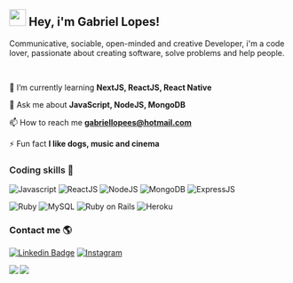 <h2 style="font-weight:bold;">
<img src="https://media.giphy.com/media/hvRJCLFzcasrR4ia7z/giphy.gif" width="30px"> Hey, i'm Gabriel Lopes!
</h2>

Communicative, sociable, open-minded and creative Developer, i'm a code lover, passionate about creating software, solve problems and help people.

<br>

🌱 I’m currently learning **NextJS, ReactJS, React Native**

💬 Ask me about **JavaScript, NodeJS, MongoDB**

📫 How to reach me **gabriellopees@hotmail.com**

⚡ Fun fact **I like dogs, music and cinema**


<h3 style="font-weight:600">
  Coding skills 📝
</h3>

![Javascript](https://img.shields.io/badge/JavaScript-F7DF1E?style=for-the-badge&logo=javascript&logoColor=black)
![ReactJS](https://img.shields.io/badge/React-20232A?style=for-the-badge&logo=react&logoColor=61DAFB)
![NodeJS](https://img.shields.io/badge/Node.js-43853D?style=for-the-badge&logo=node.js&logoColor=white)
![MongoDB](https://img.shields.io/badge/MongoDB-4EA94B?style=for-the-badge&logo=mongodb&logoColor=white)
![ExpressJS](https://img.shields.io/badge/Express.js-404D59?style=for-the-badge)<br>

![Ruby](https://img.shields.io/badge/Ruby-CC342D?style=for-the-badge&logo=ruby&logoColor=white)
![MySQL](https://img.shields.io/badge/MySQL-00000F?style=for-the-badge&logo=mysql&logoColor=white)
![Ruby on Rails](https://img.shields.io/badge/Ruby_on_Rails-CC0000?style=for-the-badge&logo=ruby-on-rails&logoColor=white)
![Heroku](https://img.shields.io/badge/Heroku-430098?style=for-the-badge&logo=heroku&logoColor=white)

<h3 style="font-weight: bold">
  Contact me 🌎
</h3>

 [![Linkedin Badge](https://img.shields.io/badge/-LinkedIn-blue?style=for-the-badge&logo=Linkedin&logoColor=white&link=https://www.linkedin.com/in/harshkumarkhatri/)](https://www.linkedin.com/in/gabriellopees/)
 [![Instagram](https://img.shields.io/badge/Instagram-E4405F?style=for-the-badge&logo=instagram&logoColor=white)](https://www.instagram.com/eugabrielloppees/)
 
<img src="https://github-readme-stats.gabrielloppes.vercel.app/api?username=gabrielloppes&show_icons=true&hide_border=true&count_private=true&include_all_commits=true&theme=onedark">

<img align="left" src="https://github-readme-stats.gabrielloppes.vercel.app/api/top-langs/?username=gabrielloppes&hide=HTML&hide_border=true&layout=compact&theme=onedark">

